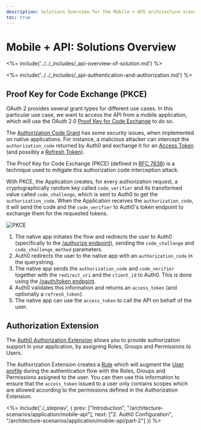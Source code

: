 ```yaml
---
description: Solutions Overview for the Mobile + API architecture scenario
toc: true
---
```


# Mobile + API: Solutions Overview

<%= include('../../_includes/_api-overview-of-solution.md') %>

<%= include('../../_includes/_api-authentication-and-authorization.md') %>

## Proof Key for Code Exchange (PKCE)

OAuth 2 provides several grant types for different use cases. In this particular use case, we want to access the API from a mobile application, which will use the OAuth 2.0 [Proof Key for Code Exchange](/api-auth/grant/authorization-code-pkce) to do so.

The [Authorization Code Grant](/api-auth/grant/authorization-code) has some security issues, when implemented on native applications. For instance, a malicious attacker can intercept the `authorization_code` returned by Auth0 and exchange it for an [Access Token](/tokens/access-token) (and possibly a [Refresh Token](/tokens/refresh-token)).

The Proof Key for Code Exchange (PKCE) (defined in [RFC 7636](https://tools.ietf.org/html/rfc7636)) is a technique used to mitigate this authorization code interception attack.

With PKCE, the Application creates, for every authorization request, a cryptographically random key called `code_verifier` and its transformed value called `code_challenge`, which is sent to Auth0 to get the `authorization_code`. When the Application receives the `authorization_code`, it will send the code and the `code_verifier` to Auth0's token endpoint to exchange them for the requested tokens.

![PKCE](/media/articles/architecture-scenarios/mobile-api/authorization-code-grant-pkce.png)

1. The native app initiates the flow and redirects the user to Auth0 (specifically to the [/authorize endpoint](/api/authentication#authorization-code-grant-pkce-)), sending the `code_challenge` and `code_challenge_method` parameters.
2. Auth0 redirects the user to the native app with an `authorization_code` in the querystring.
3. The native app sends the `authorization_code` and `code_verifier` together with the `redirect_uri` and the `client_id` to Auth0. This is done using the [/oauth/token endpoint](/api/authentication?http#authorization-code-pkce-).
4. Auth0 validates this information and returns an `access_token` (and optionally a `refresh_token`).
5. The native app can use the `access_token` to call the API on behalf of the user.

## Authorization Extension

The [Auth0 Authorization Extension](/extensions/authorization-extension) allows you to provide authorization support in your application, by assigning Roles, Groups and Permissions to Users. 

The Authorization Extension creates a [Rule](/rules) which will augment the [User profile](/rules/current#rule-syntax) during the authentication flow with the Roles, Groups and Permissions assigned to the user. You can then use this information to ensure that the `access_token` issued to a user only contains scopes which are allowed according to the permissions defined in the Authorization Extension.

<%= include('./_stepnav', {
 prev: ["Introduction", "/architecture-scenarios/application/mobile-api"], next: ["2. Auth0 Configuration", "/architecture-scenarios/application/mobile-api/part-2"]
}) %>